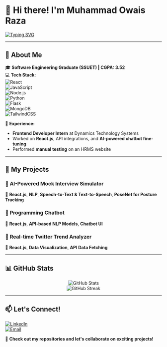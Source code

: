# 👋 Hi there! I'm Muhammad Owais Raza  

[![Typing SVG](https://readme-typing-svg.herokuapp.com?font=Poppins&size=24&pause=1000&color=0E7FE2&width=600&lines=🚀+Frontend+Developer+|+React+Enthusiast;💻+Building+Modern+Web+Applications;🔥+Passionate+about+Tech+and+Innovation)](https://git.io/typing-svg)

---

## 🔹 About Me  

🎓 **Software Engineering Graduate (SSUET) | CGPA: 3.52**  
💻 **Tech Stack:**  
![React](https://img.shields.io/badge/React-61DAFB?style=flat-square&logo=react&logoColor=black)  
![JavaScript](https://img.shields.io/badge/JavaScript-F7DF1E?style=flat-square&logo=javascript&logoColor=black)  
![Node.js](https://img.shields.io/badge/Node.js-339933?style=flat-square&logo=nodedotjs&logoColor=white)  
![Python](https://img.shields.io/badge/Python-3776AB?style=flat-square&logo=python&logoColor=white)  
![Flask](https://img.shields.io/badge/Flask-000000?style=flat-square&logo=flask&logoColor=white)  
![MongoDB](https://img.shields.io/badge/MongoDB-47A248?style=flat-square&logo=mongodb&logoColor=white)  
![TailwindCSS](https://img.shields.io/badge/TailwindCSS-06B6D4?style=flat-square&logo=tailwindcss&logoColor=white)  

📌 **Experience:**  
- **Frontend Developer Intern** at Dynamics Technology Systems  
- Worked on **React.js**, API integrations, and **AI-powered chatbot fine-tuning**  
- Performed **manual testing** on an HRMS website  

---

## 🚀 My Projects  

### 🔹 **AI-Powered Mock Interview Simulator**  
🔸 **React.js**, **NLP**, **Speech-to-Text & Text-to-Speech**, **PoseNet for Posture Tracking**  

### 🔹 **Programming Chatbot**  
🔸 **React.js**, **API-based NLP Models**, **Chatbot UI**  

### 🔹 **Real-time Twitter Trend Analyzer**  
🔸 **React.js**, **Data Visualization**, **API Data Fetching**  

---

## 📊 GitHub Stats  

<p align="center">
  <img src="https://github-readme-stats.vercel.app/api?username=owaisraza01&show_icons=true&theme=radical" alt="GitHub Stats" />
  <br />
  <img src="https://github-readme-streak-stats.herokuapp.com/?user=owaisraza01&theme=radical" alt="GitHub Streak" />
</p>

---

## 📫 Let's Connect!  

[![LinkedIn](https://img.shields.io/badge/LinkedIn-Muhammad%20Owais%20Raza-blue?style=flat-square&logo=linkedin)](https://www.linkedin.com/in/muhammad-owais-raza/)  
[![Email](https://img.shields.io/badge/Email-owaisraza00@gmail.com-red?style=flat-square&logo=gmail)](mailto:owaisharoon00@gmail.com)  

🚀 **Check out my repositories and let's collaborate on exciting projects!**  
